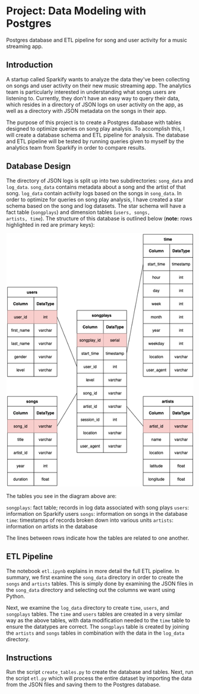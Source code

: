# Project: Data Modeling with Postgres

Postgres database and ETL pipeline for song and user activity for a music streaming app.

## Introduction

A startup called Sparkify wants to analyze the data they've been collecting on songs and user activity on their new music streaming app. The analytics team is particularly interested in understanding what songs users are listening to. Currently, they don't have an easy way to query their data, which resides in a directory of JSON logs on user activity on the app, as well as a directory with JSON metadata on the songs in their app.

The purpose of this project is to create a Postgres database with tables designed to optimize queries on song play analysis. To accomplish this, I will create a database schema and ETL pipeline for analysis. The database and ETL pipeline will be tested by running queries given to myself by the analytics team from Sparkify in order to compare results.

## Database Design

The directory of JSON logs is split up into two subdirectories: <code>song_data</code> and <code>log_data</code>. <code>song_data</code> contains metadata about a song and the artist of that song. <code>log_data</code> contain activity logs based on the songs in <code>song_data</code>. In order to optimize for queries on song play analysis, I have created a star schema based on the song and log datasets. The star schema will have a fact table (<code>songplays</code>) and dimension tables (<code>users, songs, artists, time</code>). The structure of this database is outlined below (**note:** rows highlighted in red are primary keys):

![image](UdacityDataEngProj1DBSchema.png)

The tables you see in the diagram above are:

<code>songplays</code>: fact table; records in log data associated with song plays
<code>users</code>: information on Sparkify users
<code>songs</code>: information on songs in the database
<code>time</code>: timestamps of records broken down into various units
<code>artists</code>: information on artists in the database

The lines between rows indicate how the tables are related to one another.

## ETL Pipeline

The notebook <code>etl.ipynb</code> explains in more detail the full ETL pipeline. In summary, we first examine the <code>song_data</code> directory in order to create the <code>songs</code> and <code>artists</code> tables. This is simply done by examining the JSON files in the <code>song_data</code> directory and selecting out the columns we want using Python.

Next, we examine the <code>log_data</code> directory to create <code>time</code>, <code>users</code>, and <code>songplays</code> tables. The <code>time</code> and <code>users</code> tables are created in a very similar way as the above tables, with data modification needed to the <code>time</code> table to ensure the datatypes are correct. The <code>songplays</code> table is created by joining the <code>artists</code> and <code>songs</code> tables in combination with the data in the <code>log_data</code> directory.

## Instructions

Run the script <code>create_tables.py</code> to create the database and tables.
Next, run the script <code>etl.py</code> which will process the entire dataset by importing the data from the JSON files and saving them to the Postgres database.
